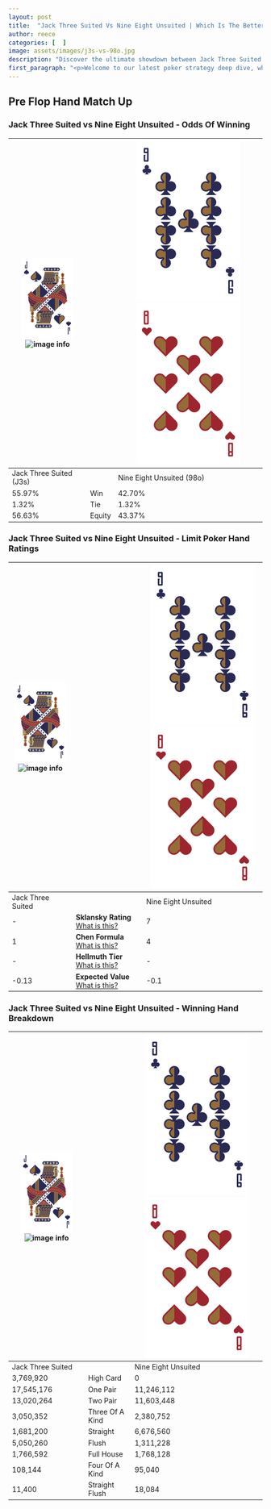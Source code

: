 ```yaml
---
layout: post
title:  "Jack Three Suited Vs Nine Eight Unsuited | Which Is The Better Hand In Poker? A Complete Guide"
author: reece
categories: [  ]
image: assets/images/j3s-vs-98o.jpg
description: "Discover the ultimate showdown between Jack Three Suited and Nine Eight Unsuited in poker! Uncover the odds, strategies, and scenarios where one hand triumphs over the other. Get ready to up your poker game with this thrilling analysis."
first_paragraph: "<p>Welcome to our latest poker strategy deep dive, where we're pitting two distinct hands against each other in a high-stakes showdown: Jack Three Suited vs Nine Eight Unsuited.</p><p>In the dynamic world of poker, every decision counts, and knowing which hand holds the upper hand is key to your success at the table.</p><p>In this article, we'll dissect these two hands, explore the scenarios where one dominates the other, and equip you with the knowledge to make strategic choices that can tip the odds in your favor.</p><p>Get ready to unravel the intriguing dynamics of these poker hands and elevate your game to new heights.</p>"
---
```




[comment]: # (sp0)

## Pre Flop Hand Match Up

<div class="table hand-ratings" markdown="1"> 



### Jack Three Suited vs Nine Eight Unsuited - Odds Of Winning


    
| ![image info](assets/images/hand1/J.png) ![image info](assets/images/hand1/3s.png) |  | ![image info](assets/images/hand2/9.png) ![image info](assets/images/hand2/8o.png) |
| -------- | -------- | -------- |
| Jack Three Suited (J3s) |  | Nine Eight Unsuited (98o) |
| 55.97% | Win | 42.70% |
| 1.32% | Tie | 1.32% |
| 56.63% | Equity | 43.37% |




[comment]: # (sp1)



### Jack Three Suited vs Nine Eight Unsuited - Limit Poker Hand Ratings


    
| ![image info](assets/images/hand1/J.png) ![image info](assets/images/hand1/3s.png) |  | ![image info](assets/images/hand2/9.png) ![image info](assets/images/hand2/8o.png) |
| -------- | -------- | -------- |
| Jack Three Suited |  | Nine Eight Unsuited |
| - | **Sklansky Rating** [What is this?](/sklansky-rating-explained) | 7 |
| 1 | **Chen Formula** [What is this?](/chen-formula-explained) | 4 |
| - | **Hellmuth Tier** [What is this?](/Hellmuth-tier-explained) | - |
| -0.13 | **Expected Value** [What is this?](/expected-value-explained) | -0.1 |




[comment]: # (sp2)



### Jack Three Suited vs Nine Eight Unsuited - Winning Hand Breakdown


    
| ![image info](assets/images/hand1/J.png) ![image info](assets/images/hand1/3s.png) |  | ![image info](assets/images/hand2/9.png) ![image info](assets/images/hand2/8o.png) |
| -------- | -------- | -------- |
| Jack Three Suited |  | Nine Eight Unsuited |
| 3,769,920 | High Card | 0 |
| 17,545,176 | One Pair | 11,246,112 |
| 13,020,264 | Two Pair | 11,603,448 |
| 3,050,352 | Three Of A Kind | 2,380,752 |
| 1,681,200 | Straight | 6,676,560 |
| 5,050,260 | Flush | 1,311,228 |
| 1,766,592 | Full House | 1,768,128 |
| 108,144 | Four Of A Kind | 95,040 |
| 11,400 | Straight Flush | 18,084 |




[comment]: # (sp3)



</div>

[comment]: # (sp4)



[comment]: # (sp5)

